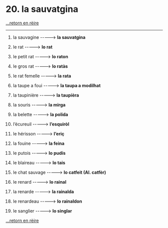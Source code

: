 # 20. la sauvatgina

[...retorn en rèire](../sommaire.md)

---

1. la sauvagine -----> **la sauvatgina**

2. le rat -----> **lo rat**

3. le petit rat -----> **lo raton**

4. le gros rat -----> **lo ratàs**

5. le rat femelle -----> **la rata**

6. la taupe a foui -----> **la taupa a modilhat**

7. la taupinière -----> **la taupièra**

8. la souris -----> **la mirga**

9. la belette -----> **la polida**

10. l’écureuil -----> **l’esquiròl**

11. le hérisson -----> **l’eriç**

12. la fouine -----> **la feina**

13. le putois -----> **lo pudís**

14. le blaireau -----> **lo tais**

15. le chat sauvage -----> **lo catfeit (Al. catfèr)**

16. le renard -----> **lo rainal**

17. la renarde -----> **la rainalda**

18. le renardeau -----> **lo rainaldon**

19. le sanglier -----> **lo singlar**

[...retorn en rèire](../sommaire.md)
